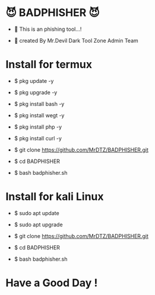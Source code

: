 # 😈 BADPHISHER 😈

- 📌 This is an phishing tool...!

- 📌 created By Mr.Devil Dark Tool Zone Admin Team

# Install for termux

- $ pkg update -y

- $ pkg upgrade -y

- $ pkg install bash -y

- $ pkg install wegt -y

- $ pkg install php -y

- $ pkg install curl -y

- $ git clone https://github.com/MrDTZ/BADPHISHER.git

- $ cd BADPHISHER

- $ bash badphisher.sh

# Install for kali Linux

- $ sudo apt update

- $ sudo apt upgrade

- $ git clone https://github.com/MrDTZ/BADPHISHER.git

- $ cd BADPHISHER

- $ bash badphisher.sh

# Have a Good Day !
